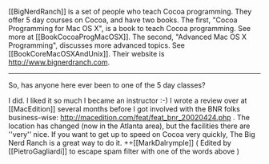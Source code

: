 

[[BigNerdRanch]] is a set of people who teach Cocoa programming. They offer 5 day courses on Cocoa, and have two books. The first, "Cocoa Programming for Mac OS X", is a book to teach Cocoa programming. See more at [[BookCocoaProgMacOSX]]. The second, "Advanced Mac OS X Programming", discusses more advanced topics. See [[BookCoreMacOSXAndUnix]]. Their website is http://www.bignerdranch.com.

----

So, has anyone here ever been to one of the 5 day classes?

I did.  I liked it so much I became an instructor :-)  I wrote a review over at [[MacEdition]] several months before I got involved with the BNR folks busin<nowiki/>ess-wise: http://macedition.com/feat/feat_bnr_20020424.php . The location has changed (now in the Atlanta area), but the facilities there are ''very'' nice.  If you want to get up to speed on Cocoa very quickly, The Big Nerd Ranch is a great way to do it. ++[[MarkDalrymple]] ( Edited by [[PietroGagliardi]] to escape spam filter with one of the words above )